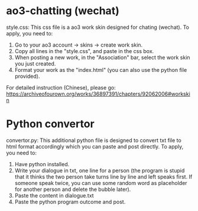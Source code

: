 # ao3-chatting (wechat)
 style.css:
 This css file is a ao3 work skin designed for chating (wechat). To apply, you need to:
 1. Go to your ao3 account -> skins -> create work skin.
 2. Copy all lines in the "style.css", and paste in the css box.
 3. When posting a new work, in the "Association" bar, select the work skin you just created.
 4. Format your work as the "index.html" (you can also use the python file provided).

For detailed instruction (Chinese), please go: https://archiveofourown.org/works/36897391/chapters/92062006#workskin

# Python convertor
convertor.py:
 This additional python file is designed to convert txt file to html format accordingly which you can paste and post directly. To apply, you need to:
 1. Have python installed.
 2. Write your dialogue in txt, one line for a person (the program is stupid that it thinks the two person take turns line by line and left speaks first. If someone speak twice, you can use some random word as placeholder for another person and delete the bubble later).
 3. Paste the content in dialogue.txt
 4. Paste the python program outcome and post.